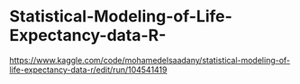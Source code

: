 # Statistical-Modeling-of-Life-Expectancy-data-R-
https://www.kaggle.com/code/mohamedelsaadany/statistical-modeling-of-life-expectancy-data-r/edit/run/104541419
